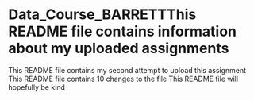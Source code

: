 # Data_Course_BARRETTThis README file contains information about my uploaded assignments
This README file contains my second attempt to upload this assignment
This README file contains 10 changes to the file
This README file will hopefully be kind
